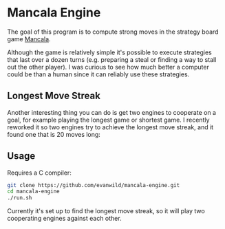 # Mancala Engine

The goal of this program is to compute strong moves in the strategy board game [Mancala](https://en.wikipedia.org/wiki/Mancala).

Although the game is relatively simple it's possible to execute strategies that last over a dozen turns (e.g. preparing a steal or finding a way to stall out the other player). I was curious to see how much better a computer could be than a human since it can reliably use these strategies.

## Longest Move Streak

Another interesting thing you can do is get two engines to cooperate on a goal, for example playing the longest game or shortest game. I recently reworked it so two engines try to achieve the longest move streak, and it found one that is 20 moves long:

## Usage

Requires a C compiler:

```sh
git clone https://github.com/evanwild/mancala-engine.git
cd mancala-engine
./run.sh
```

Currently it's set up to find the longest move streak, so it will play two cooperating engines against each other.
